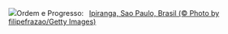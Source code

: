 ![](https://www.bing.com/th?id=OHR.MonumentoIpiranga_PT-BR4832546243_UHD.jpg&w=1000)Ordem e Progresso:&nbsp;&ensp;[Ipiranga, Sao Paulo, Brasil (© Photo by filipefrazao/Getty Images)](https://www.bing.com/th?id=OHR.MonumentoIpiranga_PT-BR4832546243_UHD.jpg)
<br><br/>
